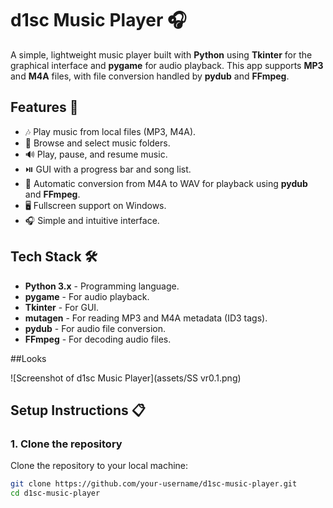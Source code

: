 # d1sc Music Player 🎧

A simple, lightweight music player built with **Python** using **Tkinter** for the graphical interface and **pygame** for audio playback. This app supports **MP3** and **M4A** files, with file conversion handled by **pydub** and **FFmpeg**.

## Features 🚀

- 🎶 Play music from local files (MP3, M4A).
- 📂 Browse and select music folders.
- 🔊 Play, pause, and resume music.
- ⏯️ GUI with a progress bar and song list.
- 💽 Automatic conversion from M4A to WAV for playback using **pydub** and **FFmpeg**.
- 🖥️ Fullscreen support on Windows.
- 🎧 Simple and intuitive interface.

## Tech Stack 🛠️

- **Python 3.x** - Programming language.
- **pygame** - For audio playback.
- **Tkinter** - For GUI.
- **mutagen** - For reading MP3 and M4A metadata (ID3 tags).
- **pydub** - For audio file conversion.
- **FFmpeg** - For decoding audio files.

##Looks

![Screenshot of d1sc Music Player](assets/SS vr0.1.png)


## Setup Instructions 📋

### 1. Clone the repository

Clone the repository to your local machine:

```bash
git clone https://github.com/your-username/d1sc-music-player.git
cd d1sc-music-player



